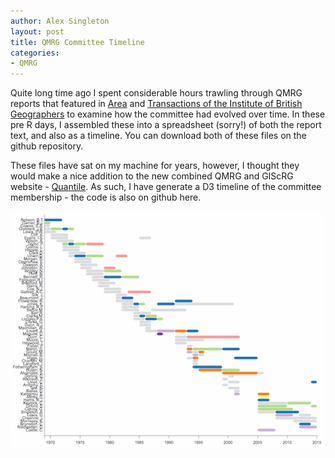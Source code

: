 ```yaml
---
author: Alex Singleton
layout: post
title: QMRG Committee Timeline
categories:
- QMRG
---
```


Quite long time ago I spent considerable hours trawling through QMRG reports that featured in [Area](http://onlinelibrary.wiley.com/journal/10.1111/%28ISSN%291475-4762) and [Transactions of the Institute of British Geographers](http://onlinelibrary.wiley.com/journal/10.1111/%28ISSN%291475-5661) to examine how the committee had evolved over time. In these pre R days, I assembled these into a spreadsheet (sorry!) of both the report text, and also as a timeline. You can download both of these files on the github repository.

These files have sat on my machine for years, however, I thought they would make a nice addition to the new combined QMRG and GIScRG website - [Quantile](http://quantile.info). As such, I have generate a D3 timeline of the committee membership - the code is also on github here.

<a href="/qmrg.html" target="_blank">![node.js](/public/images/qmrg.png)</a>









